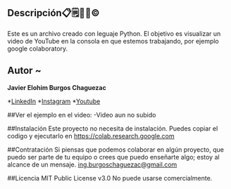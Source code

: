 ## Descripción📋🗒️📄📑©️

Este es un archivo creado con leguaje Python.
El objetivo es visualizar un video de YouTube en la consola en que estemos trabajando, por ejemplo google colaboratory.


## Autor ~
**Javier Elohim Burgos Chaguezac**

*[LinkedIn](https://www.linkedin.com/in/javierburgos-web/)
*[Instagram](https://www.instagram.com/ing.jburgos/)
*[Youtube](https://www.youtube.com/@ingjburgos888/featured)

##Ver el ejemplo en el video:
-Video aun no subido

##Instalación
Este proyecto no necesita de instalación. Puedes copiar el codigo y ejecutarlo en https://colab.research.google.com

##Contratación
Si piensas que podemos colaborar en algún proyecto, que puedo ser parte de tu equipo o crees que puedo enseñarte algo; estoy al alcance de un mensaje. ing.burgoschaguezac@gmail.com

##Licencia
MIT Public License v3.0
No puede usarse comercialmente.
